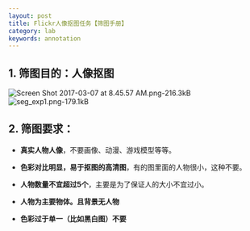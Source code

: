 ```yaml
---
layout: post
title: Flickr人像抠图任务【筛图手册】
category: lab
keywords: annotation
---
```


## 1. 筛图目的：人像抠图
![Screen Shot 2017-03-07 at 8.45.57 AM.png-216.3kB][1]
![seg_exp1.png-179.1kB][2]

## 2. 筛图要求：
- **真实人物人像**，不要画像、动漫、游戏模型等等。
- **色彩对比明显，易于抠图的高清图**，有的图里面的人物很小，这种不要。
- **人物数量不宜超过5个**，主要是为了保证人的大小不宜过小。
- **人物为主要物体。且背景无人物**
- **色彩过于单一（比如黑白图）不要**

  [1]: http://static.zybuluo.com/lrl940607/j3qsiecl0oqihq6zzv2vhwev/Screen%20Shot%202017-03-07%20at%208.45.57%20AM.png
  [2]: http://static.zybuluo.com/lrl940607/1mxb70ge3aie1uts272pkkh9/seg_exp1.png